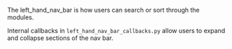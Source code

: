 The left_hand_nav_bar is how users can search or sort through the modules. 

Internal callbacks in `left_hand_nav_bar_callbacks.py` allow users to expand and collapse sections of the nav bar.